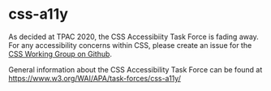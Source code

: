 # css-a11y

As decided at TPAC 2020, the CSS Accessibiity Task Force is fading away. For any accessibility concerns within CSS, please create an issue for the [CSS Working Group on Github](https://github.com/w3c/csswg-drafts/issues).

General information about the CSS Accessibility Task Force can be found at https://www.w3.org/WAI/APA/task-forces/css-a11y/
